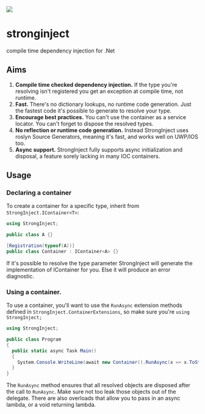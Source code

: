 ![](https://github.com/yairhalberstadt/stronginject/workflows/.NET%20Core/badge.svg)
# stronginject
compile time dependency injection for .Net

## Aims

1. **Compile time checked dependency injection.** If the type you're resolving isn't registered you get an exception at compile time, not runtime.
2. **Fast.** There's no dictionary lookups, no runtime code generation. Just the fastest code it's possible to generate to resolve your type.
3. **Encourage best practices.** You can't use the container as a service locator. You can't forget to dispose the resolved types.
4. **No reflection or runtime code generation.** Instead StrongInject uses roslyn Source Generators, meaning it's fast, and works well on UWP/IOS too.
5. **Async support.** StrongInject fully supports async initialization and disposal, a feature sorely lacking in many IOC containers.

## Usage

### Declaring a container
To create a container for a specific type, inherit from `StrongInject.IContainer<T>`:

```csharp
using StrongInject;

public class A {}

[Registration(typeof(A))]
public class Container : IContainer<A> {}
```

If it's possible to resolve the type parameter StrongInject will generate the implementation of IContainer for you. Else it will produce an error diagnostic.

### Using a container.

To use a container, you'll want to use the `RunAsync` extension methods defined in `StrongInject.ContainerExtensions`, so make sure you're `using StrongInject;`

```csharp
using StrongInject;

public class Program
{
  public static async Task Main()
  {
    System.Console.WriteLine(await new Container().RunAsync(x => x.ToString()));
  }
}
```

The `RunAsync` method ensures that all resolved objects are disposed after the call to `RunAsync`. Make sure not too leak those objects out of the delegate.
There are also overloads that allow you to pass in an async lambda, or a void returning lambda.
